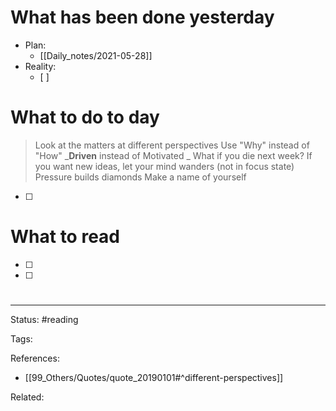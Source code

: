 # What has been done yesterday
- Plan:
	- [[Daily_notes/2021-05-28]]
- Reality:
	- [ ] 


# What to do to day
>Look at the matters at different perspectives
>Use "Why" instead of "How"
>_**Driven** instead of Motivated _
>What if you die next week?
>If you want new ideas, let your mind wanders (not in focus state)
>Pressure builds diamonds
>Make a name of yourself


- [ ] 


# What to read

- [ ] 
- [ ] 


#

---
Status: #reading

Tags: 

References:
- [[99_Others/Quotes/quote_20190101#^different-perspectives]]

Related: 

